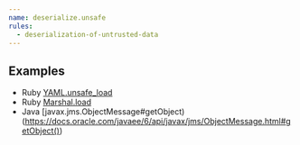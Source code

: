 ```yaml
---
name: deserialize.unsafe
rules:
  - deserialization-of-untrusted-data
---
```

## Examples

- Ruby [YAML.unsafe_load](https://docs.ruby-lang.org/en/3.0/Psych.html#method-c-unsafe_load)
- Ruby [Marshal.load](https://docs.ruby-lang.org/en/3.0/Marshal.html#method-c-load)
- Java
  [javax.jms.ObjectMessage#getObject)(https://docs.oracle.com/javaee/6/api/javax/jms/ObjectMessage.html#getObject())
